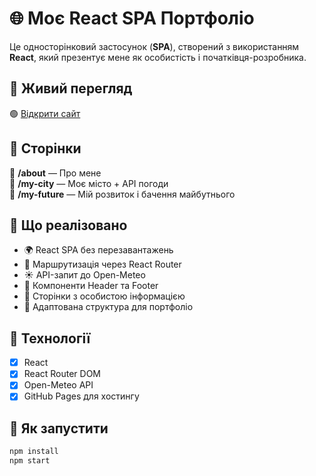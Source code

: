 # 🌐 Моє React SPA Портфоліо

Це односторінковий застосунок (**SPA**), створений з використанням **React**, який презентує мене як особистість і початківця-розробника.

## 🔗 Живий перегляд
🟢 [Відкрити сайт](https://github.com/NazarMaluga/Portfolio.git)

## 🧭 Сторінки

🔹 **/about** — Про мене  
🔹 **/my-city** — Моє місто + API погоди  
🔹 **/my-future** — Мій розвиток і бачення майбутнього  

## 💼 Що реалізовано

- 🌍 React SPA без перезавантажень
- 🧭 Маршрутизація через React Router
- ☀️ API-запит до Open-Meteo
- 🧩 Компоненти Header та Footer
- 📄 Сторінки з особистою інформацією
- 🎯 Адаптована структура для портфоліо

## 🧰 Технології

- [x] React  
- [x] React Router DOM  
- [x] Open-Meteo API  
- [x] GitHub Pages для хостингу  

## 🚀 Як запустити

```bash
npm install
npm start
